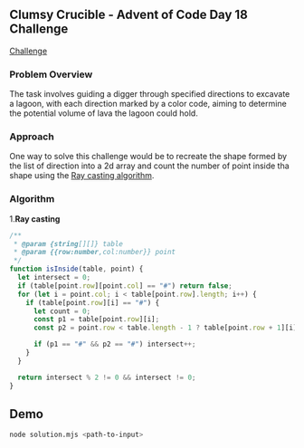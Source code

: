 ## Clumsy Crucible - Advent of Code Day 18 Challenge

[Challenge](https://adventofcode.com/2023/day/18)

### Problem Overview

The task involves guiding a digger through specified directions to excavate a lagoon, with each direction marked by a color code, aiming to determine the potential volume of lava the lagoon could hold.

### Approach

One way to solve this challenge would be to recreate the shape formed by the list of direction into a 2d array and count the number of point inside tha shape using the [Ray casting algorithm](https://en.wikipedia.org/wiki/Point_in_polygon).

### Algorithm

1.**Ray casting**

```js
/**
 * @param {string[][]} table
 * @param {{row:number,col:number}} point
 */
function isInside(table, point) {
  let intersect = 0;
  if (table[point.row][point.col] == "#") return false;
  for (let i = point.col; i < table[point.row].length; i++) {
    if (table[point.row][i] == "#") {
      let count = 0;
      const p1 = table[point.row][i];
      const p2 = point.row < table.length - 1 ? table[point.row + 1][i] : ".";

      if (p1 == "#" && p2 == "#") intersect++;
    }
  }

  return intersect % 2 != 0 && intersect != 0;
}
```

## Demo

```bash
node solution.mjs <path-to-input>
```
